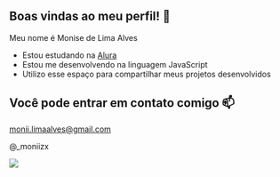 ## Boas vindas ao meu perfil! 👋

Meu nome é Monise de Lima Alves
- Estou estudando na [Alura](https://www.alura.com.br)
- Estou me desenvolvendo na linguagem JavaScript
- Utilizo esse espaço para compartilhar meus projetos desenvolvidos

## Você pode entrar em contato comigo 📫

monii.limaalves@gmail.com

@_moniizx


![](https://tenor.com/pt-BR/view/dog-smile-eeyeyy1-gif-26307072)
